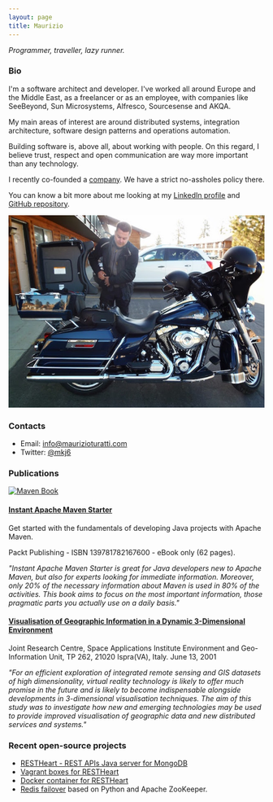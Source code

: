 ```yaml
---
layout: page
title: Maurizio
---
```


_Programmer, traveller, lazy runner._

### Bio

I'm a software architect and developer. I've worked all around Europe and the Middle East, as a freelancer or as an employee, with companies like SeeBeyond, Sun Microsystems, Alfresco, Sourcesense and AKQA.

My main areas of interest are around distributed systems, integration architecture, software design patterns and operations automation.

Building software is, above all, about working with people. On this regard, I believe trust, respect and open communication are way more important than any technology.

I recently co-founded a [company](http://www.softinstigate.com/). We have a strict no-assholes policy there.

You can know a bit more about me looking at my [LinkedIn profile](https://www.linkedin.com/in/maurizioturatti) and [GitHub repository](https://github.com/mkjsix).

<img src="/assets/images/2013-04-27-harley.jpg" alt="About me">

### Contacts

* Email: [info@maurizioturatti.com](mailto:info@maurizioturatti.com)
* Twitter: [@mkj6](https://twitter.com/mkj6)

### Publications

<a href="https://www.packtpub.com/application-development/instant-apache-maven-starter-instant">
<img src="https://www.packtpub.com/sites/default/files/7600OS.jpg" alt="Maven Book" height="373" width="302">
</a>

#### [Instant Apache Maven Starter](https://www.packtpub.com/application-development/instant-apache-maven-starter-instant)

Get started with the fundamentals of developing Java projects with Apache Maven.

Packt Publishing - ISBN 139781782167600 - eBook only (62 pages).

_"Instant Apache Maven Starter is great for Java developers new to Apache Maven, but also for experts looking for immediate information. Moreover, only 20% of the necessary information about Maven is used in 80% of the activities. This book aims to focus on the most important information, those pragmatic parts you actually use on a daily basis."_

#### [Visualisation of Geographic Information in a Dynamic 3-Dimensional Environment](http://www.ec-gis.org/Workshops/7ec-gis/papers/pdf/kanellopoulos.pdf)

Joint Research Centre, Space Applications Institute Environment and Geo-Information Unit, TP 262, 21020 Ispra(VA), Italy.
June 13, 2001

_"For an efficient exploration of integrated remote sensing and GIS datasets of high dimensionality, virtual reality technology is likely to offer much promise in the future and is likely to become indispensable alongside developments in 3-dimensional visualisation techniques. The aim of this study was to investigate how new and emerging technologies may be used to provide improved visualisation of geographic data and new distributed services and systems."_

### Recent open-source projects

* [RESTHeart - REST APIs Java server for MongoDB](https://github.com/SoftInstigate/restheart)
* [Vagrant boxes for RESTHeart](https://github.com/SoftInstigate/restheart-vagrant)
* [Docker container for RESTHeart](https://hub.docker.com/r/softinstigate/restheart/)
* [Redis failover](https://github.com/uolter/redis_failover) based on Python and Apache ZooKeeper.
